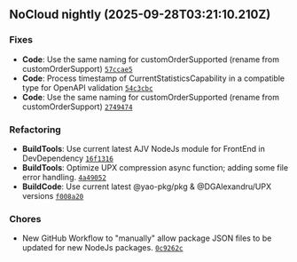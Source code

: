 ## NoCloud nightly (2025-09-28T03:21:10.210Z)

### Fixes

- **Code**: Use the same naming for customOrderSupported (rename from customOrderSupport) [`57ccae5`](https://github.com/DGAlexandru/NoCloud/commit/57ccae5f3cfc591a7dde99aa6a192459146d095d)
- **Code**: Process timestamp of CurrentStatisticsCapability in a compatible type for OpenAPI validation [`54c3cbc`](https://github.com/DGAlexandru/NoCloud/commit/54c3cbc00521c957bb5589b9bf1d2614cc7ffdec)
- **Code**: Use the same naming for customOrderSupported (rename from customOrderSupport) [`2749474`](https://github.com/DGAlexandru/NoCloud/commit/27494748854712a9358e1c2f0cb39a1783e26600)

### Refactoring

- **BuildTools**: Use current latest AJV NodeJs module for FrontEnd in DevDependency [`16f1316`](https://github.com/DGAlexandru/NoCloud/commit/16f131649dd66073e5d9bbd34e7da2cce050d93e)
- **BuildTools**: Optimize UPX compression async function; adding some file error handling. [`4a49052`](https://github.com/DGAlexandru/NoCloud/commit/4a490529b62bfe2b99a0580447cab12cdc1c3ddd)
- **BuildCode**: Use current latest @yao-pkg/pkg  & @DGAlexandru/UPX versions [`f008a20`](https://github.com/DGAlexandru/NoCloud/commit/f008a2002cf11827c3515db37c903058ae970663)

### Chores

- New GitHub Workflow to "manually" allow package JSON files to be updated for new NodeJs packages. [`0c9262c`](https://github.com/DGAlexandru/NoCloud/commit/0c9262ce77ff33ca73563bc82ee4828b732407d8)

